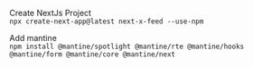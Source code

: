 Create NextJs Project  
`npx create-next-app@latest next-x-feed --use-npm`

Add mantine  
`npm install @mantine/spotlight @mantine/rte @mantine/hooks @mantine/form @mantine/core @mantine/next`